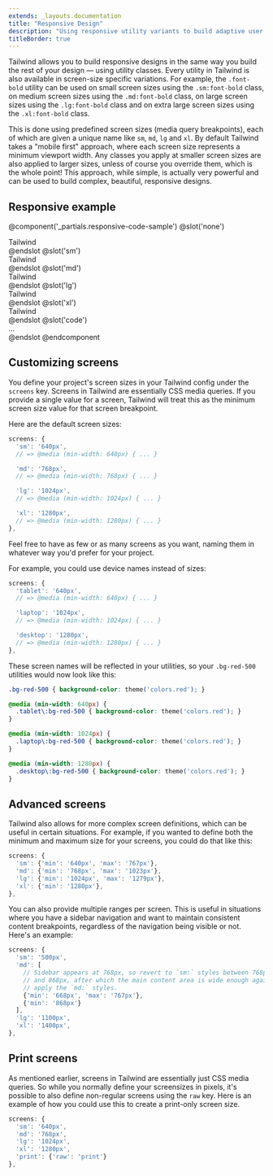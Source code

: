 ```yaml
---
extends: _layouts.documentation
title: "Responsive Design"
description: "Using responsive utility variants to build adaptive user interfaces."
titleBorder: true
---
```


Tailwind allows you to build responsive designs in the same way you build the rest of your design &mdash; using utility classes. Every utility in Tailwind is also available in screen-size specific variations. For example, the `.font-bold` utility can be used on small screen sizes using the `.sm:font-bold` class, on medium screen sizes using the `.md:font-bold` class, on large screen sizes using the `.lg:font-bold` class and on extra large screen sizes using the `.xl:font-bold` class.

This is done using predefined screen sizes (media query breakpoints), each of which are given a unique name like `sm`, `md`, `lg` and `xl`. By default Tailwind takes a "mobile first" approach, where each screen size represents a minimum viewport width. Any classes you apply at smaller screen sizes are also applied to larger sizes, unless of course you override them, which is the whole point! This approach, while simple, is actually very powerful and can be used to build complex, beautiful, responsive designs.

## Responsive example

@component('_partials.responsive-code-sample')
@slot('none')
<div class="flex justify-center">
  <div class="bg-purple-500 text-white w-24 h-24 rounded-full text-xs font-semibold flex items-center justify-center">Tailwind</div>
</div>
@endslot
@slot('sm')
<div class="flex justify-center">
  <div class="bg-green-500 text-white w-24 h-24 rounded-full text-xs font-semibold flex items-center justify-center">Tailwind</div>
</div>
@endslot
@slot('md')
<div class="flex justify-center">
  <div class="bg-blue-500 text-yellow-500 w-24 h-24 rounded-full text-xs font-semibold flex items-center justify-center">Tailwind</div>
</div>
@endslot
@slot('lg')
<div class="flex justify-center">
  <div class="bg-red-500 text-yellow-500 w-24 h-24 rounded-full text-xs font-semibold flex items-center justify-center">Tailwind</div>
</div>
@endslot
@slot('xl')
<div class="flex justify-center">
  <div class="bg-orange-500 text-yellow-500 w-24 h-24 rounded-full text-xs font-semibold flex items-center justify-center">Tailwind</div>
</div>
@endslot
@slot('code')
<div class="none:bg-purple-500 none:text-white sm:bg-green-500 md:bg-blue-500 md:text-yellow-500 lg:bg-red-500 xl:bg-orange-500 ...">
  ...
</div>
@endslot
@endcomponent

## Customizing screens

You define your project's screen sizes in your Tailwind config under the `screens` key. Screens in Tailwind are essentially CSS media queries. If you provide a single value for a screen, Tailwind will treat this as the minimum screen size value for that screen breakpoint.

Here are the default screen sizes:

```js
screens: {
  'sm': '640px',
  // => @media (min-width: 640px) { ... }

  'md': '768px',
  // => @media (min-width: 768px) { ... }

  'lg': '1024px',
  // => @media (min-width: 1024px) { ... }

  'xl': '1280px',
  // => @media (min-width: 1280px) { ... }
},
```

Feel free to have as few or as many screens as you want, naming them in whatever way you'd prefer for your project.

For example, you could use device names instead of sizes:

```js
screens: {
  'tablet': '640px',
  // => @media (min-width: 640px) { ... }

  'laptop': '1024px',
  // => @media (min-width: 1024px) { ... }

  'desktop': '1280px',
  // => @media (min-width: 1280px) { ... }
},
```

These screen names will be reflected in your utilities, so your `.bg-red-500` utilities would now look like this:

```css
.bg-red-500 { background-color: theme('colors.red'); }

@media (min-width: 640px) {
  .tablet\:bg-red-500 { background-color: theme('colors.red'); }
}

@media (min-width: 1024px) {
  .laptop\:bg-red-500 { background-color: theme('colors.red'); }
}

@media (min-width: 1280px) {
  .desktop\:bg-red-500 { background-color: theme('colors.red'); }
}
```

## Advanced screens

Tailwind also allows for more complex screen definitions, which can be useful in certain situations. For example, if you wanted to define both the minimum and maximum size for your screens, you could do that like this:

```js
screens: {
  'sm': {'min': '640px', 'max': '767px'},
  'md': {'min': '768px', 'max': '1023px'},
  'lg': {'min': '1024px', 'max': '1279px'},
  'xl': {'min': '1280px'},
},
```

You can also provide multiple ranges per screen. This is useful in situations where you have a sidebar navigation and want to maintain consistent content breakpoints, regardless of the navigation being visible or not. Here's an example:

```js
screens: {
  'sm': '500px',
  'md': [
    // Sidebar appears at 768px, so revert to `sm:` styles between 768px
    // and 868px, after which the main content area is wide enough again to
    // apply the `md:` styles.
    {'min': '668px', 'max': '767px'},
    {'min': '868px'}
  ],
  'lg': '1100px',
  'xl': '1400px',
},
```

## Print screens

As mentioned earlier, screens in Tailwind are essentially just CSS media queries. So while you normally define your screensizes in pixels, it's possible to also define non-regular screens using the `raw` key. Here is an example of how you could use this to create a print-only screen size.

```js
screens: {
  'sm': '640px',
  'md': '768px',
  'lg': '1024px',
  'xl': '1280px',
  'print': {'raw': 'print'}
},
```
